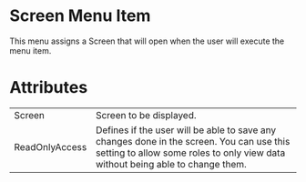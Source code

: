 # Screen Menu Item

This menu assigns a Screen that will open when the user will execute the menu item.

# Attributes

|                |                                                                                                                                                                            |
|----------------|----------------------------------------------------------------------------------------------------------------------------------------------------------------------------|
| Screen         | Screen to be displayed.                                                                                                                                                    |
| ReadOnlyAccess | Defines if the user will be able to save any changes done in the screen. You can use this setting to allow some roles to only view data without being able to change them. |
